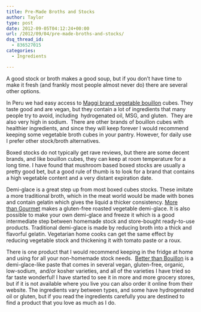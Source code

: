 ```yaml
---
title: Pre-Made Broths and Stocks
author: Taylor
type: post
date: 2012-09-05T04:12:24+00:00
url: /2012/09/04/pre-made-broths-and-stocks/
dsq_thread_id:
  - 836527015
categories:
  - Ingredients

---
```

A good stock or broth makes a good soup, but if you don&#8217;t have time to make it fresh (and frankly most people almost never do) there are several other options.

In Peru we had easy access to <a href="http://www.nestle-family.com/maggi/english/products/maggi-vegetable-bouillon.aspx" target="_blank">Maggi brand vegetable bouillon</a> cubes. They taste good and are vegan, but they contain a lot of ingredients that many people try to avoid, including  hydrogenated oil, MSG, and gluten.  They are also very high in sodium.  There are other brands of bouillon cubes with healthier ingredients, and since they will keep forever I would recommend keeping some vegetable broth cubes in your pantry. However, for daily use I prefer other stock/broth alternatives.

Boxed stocks do not typically get rave reviews, but there are some decent brands, and like bouillon cubes, they can keep at room temperature for a long time. I have found that mushroom based boxed stocks are usually a pretty good bet, but a good rule of thumb is to look for a brand that contains a high vegetable content and a very distant expiration date.

Demi-glace is a great step up from most boxed cubes stocks. These imitate a more traditional broth, which in the meat world would be made with bones and contain gelatin which gives the liquid a thicker consistency. <a href="http://www.morethangourmet.com/pantry-stock-sauces-gourmet-soups/vegetable-based-sauces-a-stocks/roasted-vegetable-demi-glace" target="_blank">More than Gourmet</a> makes a gluten-free roasted vegetable demi-glace. It is also possible to make your own demi-glace and freeze it which is a good intermediate step between homemade stock and store-bought ready-to-use products. Traditional demi-glace is made by reducing broth into a thick and flavorful gelatin. Vegetarian home cooks can get the same effect by reducing vegetable stock and thickening it with tomato paste or a roux.

There is one product that I would recommend keeping in the fridge at home and using for all your non-homemade stock needs.  <a href="http://www.superiortouch.com/retail/products/better-than-bouillon" target="_blank">Better than Bouillon</a> is a demi-glace-like paste that comes in several vegan, gluten-free, organic, low-sodium,  and/or kosher varieties, and all of the varieties I have tried so far taste wonderful! I have started to see it in more and more grocery stores, but if it is not available where you live you can also order it online from their website. The ingredients vary between types, and some have hydrogenated oil or gluten, but if you read the ingredients carefully you are destined to find a product that you love as much as I do.